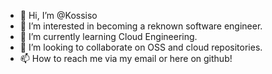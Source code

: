 - 👋 Hi, I’m @Kossiso
- 👀 I’m interested in becoming a reknown software engineer.
- 🌱 I’m currently learning Cloud Engineering.
- 💞️ I’m looking to collaborate on OSS and cloud repositories. 
- 📫 How to reach me via my email or here on github!

<!---
Kossiso/Kossiso is a ✨ special ✨ repository because its `README.md` (this file) appears on your GitHub profile.
You can click the Preview link to take a look at your changes.
--->
